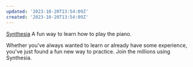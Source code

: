 ```yaml
---
updated: '2023-10-20T13:54:09Z'
created: '2023-10-20T13:54:09Z'
---
```

[Synthesia](https://synthesiagame.com/) A fun way to learn how to play the piano.

Whether you've always wanted to learn or already have some experience, you've just found a fun new way to practice. Join the millions using Synthesia.